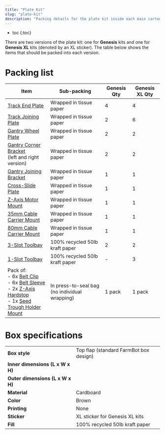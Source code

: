 ```yaml
---
title: "Plate Kit"
slug: "plate-kit"
description: "Packing details for the plate kit inside each main carton"
---
```


* toc
{:toc}

There are two versions of the plate kit: one for **Genesis** kits and one for **Genesis XL** kits (denoted by an <span class="fb-xl-sticker">XL</span> sticker). The table below shows the items that should be packed into each version.

# Packing list

|Item|Sub-packing|Genesis Qty|Genesis XL Qty|
|----|-----------|-----------|--------------|
|[Track End Plate](../../bom/plates-and-brackets/track-end-plate.md)|Wrapped in tissue paper|4|4
|[Track Joining Plate](../../bom/plates-and-brackets/track-joining-plate.md)|Wrapped in tissue paper|2|6
|[Gantry Wheel Plate](../../bom/plates-and-brackets/gantry-wheel-plate.md)|Wrapped in tissue paper|2|2
|[Gantry Corner Bracket](../../bom/plates-and-brackets/gantry-corner-bracket.md)<br>(left and right version)|Wrapped in tissue paper|2|2
|[Gantry Joining Bracket](../../bom/plates-and-brackets/gantry-joining-bracket.md)|Wrapped in tissue paper|1|1
|[Cross-Slide Plate](../../bom/plates-and-brackets/cross-slide-plate.md)|Wrapped in tissue paper|1|1
|[Z-Axis Motor Mount](../../bom/plates-and-brackets/z-axis-motor-mount.md)|Wrapped in tissue paper|1|1
|[35mm Cable Carrier Mount](../../bom/plates-and-brackets/35mm-cable-carrier-mount.md)|Wrapped in tissue paper|1|1
|[80mm Cable Carrier Mount](../../bom/plates-and-brackets/80mm-cable-carrier-mount.md)|Wrapped in tissue paper|1|1
|[3-Slot Toolbay](../../bom/plates-and-brackets/toolbay.md)|100% recycled 50lb kraft paper|2|2
|[1-Slot Toolbay](../../bom/plates-and-brackets/toolbay.md)|100% recycled 50lb kraft paper|-|3
|Pack of:<br>- 6x [Belt Clip](../../bom/plates-and-brackets/belt-clip.md)<br>- 6x [Belt Sleeve](../../bom/drivetrain/belt-sleeve.md)<br>- 2x [Z-Axis Hardstop](../../bom/plates-and-brackets/z-axis-hardstop.md)<br>- 1x [Seed Trough Holder Mount](../../bom/plates-and-brackets/seed-trough-holder-mount.md)|In press-to-seal bag (no individual wrapping)|1 pack|1 pack

# Box specifications

|                                |                              |
|--------------------------------|------------------------------|
|**Box style**                   |Top flap (standard FarmBot box design)
|**Inner dimensions (L x W x H)**|
|**Outer dimensions (L x W x H)**|
|**Material**                    |Cardboard
|**Color**                       |Brown
|**Printing**                    |None
|**Sticker**                     |<span class="fb-xl-sticker">XL</span> sticker for Genesis XL kits
|**Fill**                        |100% recycled 50lb kraft paper

